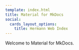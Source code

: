 ```yaml
---
template: index.html
title: Material for MkDocs
social:
  cards_layout_options:
    title: Hermann Web Index
---
```


Welcome to Material for MkDocs.
